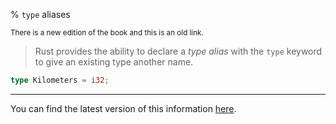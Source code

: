 % `type` aliases

<small>There is a new edition of the book and this is an old link.</small>

> Rust provides the ability to declare a _type alias_ with the `type` keyword to give an existing type another name.

```rust
type Kilometers = i32;
```

---

You can find the latest version of this information
[here](ch20-04-advanced-types.html#creating-type-synonyms-with-type-aliases).
